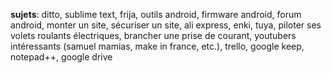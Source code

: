 **sujets**: ditto, sublime text, frija, outils android, firmware android, forum android, monter un site, sécuriser un site, ali express, enki, tuya, piloter ses volets roulants électriques, brancher une prise de courant, youtubers intéressants (samuel mamias, make in france, etc.), trello, google keep, notepad++, google drive
